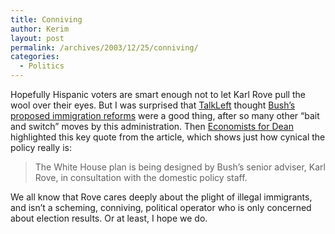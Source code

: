 ```yaml
---
title: Conniving
author: Kerim
layout: post
permalink: /archives/2003/12/25/conniving/
categories:
  - Politics
---
```

Hopefully Hispanic voters are smart enough not to let Karl Rove pull the wool over their eyes. But I was surprised that <a href="http://www.talkleft.com/archives/005317.html#005317" onclick="_gaq.push(['_trackEvent', 'outbound-article', 'http://www.talkleft.com/archives/005317.html#005317', 'TalkLeft']);" >TalkLeft</a> thought <a href="http://www.washingtonpost.com/wp-dyn/articles/A25882-2003Dec23.html" onclick="_gaq.push(['_trackEvent', 'outbound-article', 'http://www.washingtonpost.com/wp-dyn/articles/A25882-2003Dec23.html', 'Bush&#8217;s proposed immigration reforms']);" >Bush&#8217;s proposed immigration reforms</a> were a good thing, after so many other &#8220;bait and switch&#8221; moves by this administration. Then <a href="http://econ4dean.typepad.com/econ4dean/" onclick="_gaq.push(['_trackEvent', 'outbound-article', 'http://econ4dean.typepad.com/econ4dean/', 'Economists for Dean']);" >Economists for Dean</a> highlighted this key quote from the article, which shows just how cynical the policy really is:


>   The White House plan is being designed by Bush&#8217;s senior adviser, Karl Rove, in consultation with the domestic policy staff.


We all know that Rove cares deeply about the plight of illegal immigrants, and isn&#8217;t a scheming, conniving, political operator who is only concerned about election results. Or at least, I hope we do.

